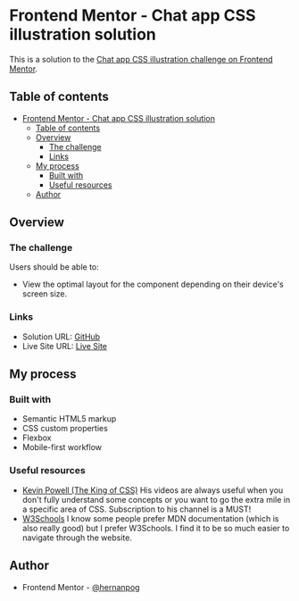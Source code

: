 # Frontend Mentor - Chat app CSS illustration solution

This is a solution to the [Chat app CSS illustration challenge on Frontend Mentor](https://www.frontendmentor.io/challenges/chat-app-css-illustration-O5auMkFqY).

## Table of contents

- [Frontend Mentor - Chat app CSS illustration solution](#frontend-mentor---chat-app-css-illustration-solution)
  - [Table of contents](#table-of-contents)
  - [Overview](#overview)
    - [The challenge](#the-challenge)
    - [Links](#links)
  - [My process](#my-process)
    - [Built with](#built-with)
    - [Useful resources](#useful-resources)
  - [Author](#author)

## Overview

### The challenge

Users should be able to:

- View the optimal layout for the component depending on their device's screen size.

### Links

- Solution URL: [GitHub](https://github.com/hernanpog/chat-app)
- Live Site URL: [Live Site](https://hernanpog.github.io/chat-app/)

## My process

### Built with

- Semantic HTML5 markup
- CSS custom properties
- Flexbox
- Mobile-first workflow

### Useful resources

- [Kevin Powell (The King of CSS)](https://www.youtube.com/@KevinPowell)
  His videos are always useful when you don't fully understand some concepts or you want to go the extra mile in a specific area of CSS. Subscription to his channel is a MUST!
- [W3Schools](https://www.w3schools.com/)
  I know some people prefer MDN documentation (which is also really good) but I prefer W3Schools. I find it to be so much easier to navigate through the website.

## Author

- Frontend Mentor - [@hernanpog](https://www.frontendmentor.io/profile/hernanpog)
